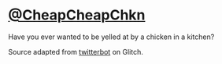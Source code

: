 # [@CheapCheapChkn](https://twitter.com/CheapCheapChkn)

Have you ever wanted to be yelled at by a chicken in a kitchen?

Source adapted from [twitterbot](https://twitterbot.glitch.me/) on Glitch.
